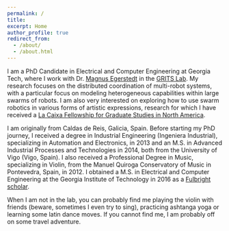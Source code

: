 ```yaml
---
permalink: /
title:
excerpt: Home
author_profile: true
redirect_from: 
  - /about/
  - /about.html
---
```


I am a PhD Candidate in Electrical and Computer Engineering at Georgia Tech, where I work with  Dr. [Magnus Egerstedt](http://magnus.ece.gatech.edu/) in the [GRITS Lab](http://gritslab.gatech.edu/home/). My research focuses on the distributed coordination of multi-robot systems, with a particular focus on modeling heterogeneous capabilities within large swarms of robots. I am also very interested on exploring how to use swarm robotics in various forms of artistic expressions, research for which I have received a [La Caixa Fellowship for Graduate Studies in North America](https://obrasociallacaixa.org/en/investigacion-y-becas/becas-de-la-caixa/posgrado-en-america-del-norte-y-asia-pacifico/descripcion-del-programa). 

I am originally from Caldas de Reis, Galicia, Spain. Before starting my PhD journey, I received a degree in Industrial Engineering (Ingeniera Industrial), specializing in Automation and Electronics, in 2013 and an M.S. in Advanced Industrial Processes and Technologies in 2014, both from the University of Vigo (Vigo, Spain). I also received a Professional Degree in Music, specializing in Violin, from the Manuel Quiroga Conservatory of Music in Pontevedra, Spain, in 2012. I obtained a M.S. in Electrical and Computer Engineering at the Georgia Institute of Technology in 2016 as a [Fulbright scholar](https://fulbright.es/).   

When I am not in the lab, you can probably find me playing the violin with friends (beware, sometimes I even try to sing), practicing ashtanga yoga or learning some latin dance moves. If you cannot find me, I am probably off on some travel adventure. 




